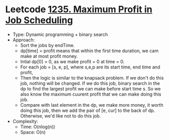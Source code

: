 # Leetcode [1235. Maximum Profit in Job Scheduling](https://leetcode.com/problems/maximum-profit-in-job-scheduling/)
- Type: Dynamic programming + binary search
- Approach:
	- Sort the jobs by endTime.
	- dp[time] = profit means that within the first time duration, we cam make at most profit money.
	- Intial dp[0] = 0, as we make profit = 0 at time = 0.
	- For each job = [s, e, p], where s,e,p are its start time, end time and profit,
	- Then the logic is similar to the knapsack problem. If we don't do this job, nothing will be changed. If we do this job, binary search in the dp to find the largest profit we can make before start time s. So we also know the maximum cuurent profit that we can make doing this job.
	- Compare with last element in the dp, we make more money, it worth doing this job, then we add the pair of [e, cur] to the back of dp. Otherwise, we'd like not to do this job.
- Complexity:
	- Time: O(nlog(n))
	- Space: O(n)